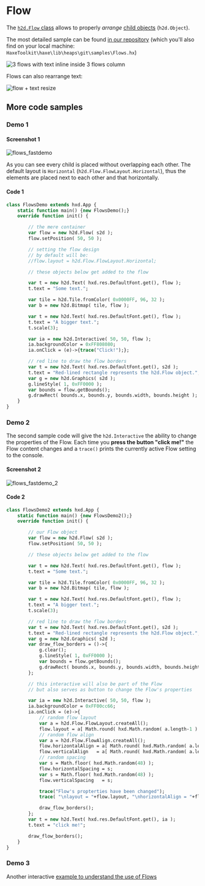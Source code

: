 # Flow

The [`h2d.Flow` class](https://heaps.io/api/h2d/Flow.html) allows to properly *arrange* [child objects](https://heaps.io/documentation/object-trees.html) (`h2d.Object`).

The most detailed sample can be found [in our repository](https://github.com/HeapsIO/heaps/blob/master/samples/Flows.hx) (which you'll also find on your local machine: `HaxeToolkit\haxe\lib\heaps\git\samples\Flows.hx`)

![3 flows with text inline inside 3 flows column](https://github.com/user-attachments/assets/e3dd5e0b-f0c8-48bb-8c01-328058e57f63)

Flows can also rearrange text:

![flow + text resize](https://github.com/user-attachments/assets/ad2cbffb-9ca7-4a98-9454-ccf6f9396160)


## More code samples

### Demo 1

#### Screenshot 1


![flows_fastdemo](https://user-images.githubusercontent.com/88530062/175258407-4ce8b93a-618c-4137-90c6-acc27d4b31d0.png)


As you can see every child is placed without overlapping each other. The default layout is `Horizontal` (`h2d.Flow.FlowLayout.Horizontal`), thus the elements are placed next to each other and that horizontally.

#### Code 1

```haxe
class FlowsDemo extends hxd.App {
    static function main() {new FlowsDemo();}
    override function init() {

        // the mere container
        var flow = new h2d.Flow( s2d );
        flow.setPosition( 50, 50 );

        // setting the flow design
        // by default will be:
        //flow.layout = h2d.Flow.FlowLayout.Horizontal;

        // these objects below get added to the flow

        var t = new h2d.Text( hxd.res.DefaultFont.get(), flow );
        t.text = "Some text.";

        var tile = h2d.Tile.fromColor( 0x0000FF, 96, 32 );
        var b = new h2d.Bitmap( tile, flow );

        var t = new h2d.Text( hxd.res.DefaultFont.get(), flow );
        t.text = "A bigger text.";
        t.scale(3);

        var ia = new h2d.Interactive( 50, 50, flow );
        ia.backgroundColor = 0xFF808080;
        ia.onClick = (e)->{trace("Click!");};

        // red line to draw the flow borders
        var t = new h2d.Text( hxd.res.DefaultFont.get(), s2d );
        t.text = "Red-lined rectangle represents the h2d.Flow object.";
        var g = new h2d.Graphics( s2d );
        g.lineStyle( 1, 0xFF0000 );
        var bounds = flow.getBounds();
        g.drawRect( bounds.x, bounds.y, bounds.width, bounds.height );
    }
}
```

### Demo 2

The second sample code will give the `h2d.Interactive` the ability to change the properties of the Flow. Each time you **press the button "click me!"** the Flow content changes and a `trace()` prints the currently active Flow setting to the console.

#### Screenshot 2

![flows_fastdemo_2](https://user-images.githubusercontent.com/88530062/175290399-6881f5f1-6f3d-4983-989f-9ceaadcfacaf.png)


#### Code 2

```haxe
class FlowsDemo2 extends hxd.App {
    static function main() {new FlowsDemo2();}
    override function init() {

        // our Flow object
        var flow = new h2d.Flow( s2d );
        flow.setPosition( 50, 50 );

        // these objects below get added to the flow

        var t = new h2d.Text( hxd.res.DefaultFont.get(), flow );
        t.text = "Some text.";

        var tile = h2d.Tile.fromColor( 0x0000FF, 96, 32 );
        var b = new h2d.Bitmap( tile, flow );

        var t = new h2d.Text( hxd.res.DefaultFont.get(), flow );
        t.text = "A bigger text.";
        t.scale(3);

        // red line to draw the flow borders
        var t = new h2d.Text( hxd.res.DefaultFont.get(), s2d );
        t.text = "Red-lined rectangle represents the h2d.Flow object.";
        var g = new h2d.Graphics( s2d );
        var draw_flow_borders = ()->{
            g.clear();
            g.lineStyle( 1, 0xFF0000 );
            var bounds = flow.getBounds();
            g.drawRect( bounds.x, bounds.y, bounds.width, bounds.height );
        };

        // this interactive will also be part of the Flow
        // but also serves as button to change the Flow's properties

        var ia = new h2d.Interactive( 50, 50, flow );
        ia.backgroundColor = 0xFF00cc66;
        ia.onClick = (e)->{
            // random flow layout
            var a = h2d.Flow.FlowLayout.createAll();
            flow.layout = a[ Math.round( hxd.Math.random( a.length-1 ) ) ];
            // random flow align
            var a = h2d.Flow.FlowAlign.createAll();
            flow.horizontalAlign = a[ Math.round( hxd.Math.random( a.length-1 ) ) ];
            flow.verticalAlign   = a[ Math.round( hxd.Math.random( a.length-1 ) ) ];
            // random spacing
            var s = Math.floor( hxd.Math.random(48) );
            flow.horizontalSpacing = s;
            var s = Math.floor( hxd.Math.random(48) );
            flow.verticalSpacing   = s;

            trace("Flow's propterties have been changed");
            trace( "\nlayout = "+flow.layout, "\nhorizontalAlign = "+flow.horizontalAlign, "\nverticalAlign = "+ flow.verticalAlign, "\nhorizontalSpacing = "+flow.horizontalSpacing, "\nverticalSpacing = "+flow.verticalSpacing );

            draw_flow_borders();
        };
        var t = new h2d.Text( hxd.res.DefaultFont.get(), ia );
        t.text = "click me!";

        draw_flow_borders();
    }
}
```

### Demo 3

Another interactive [example to understand the use of Flows](https://github.com/Beeblerox/Simplest-Heaps-Examples/tree/master/20_heaps_flow)
